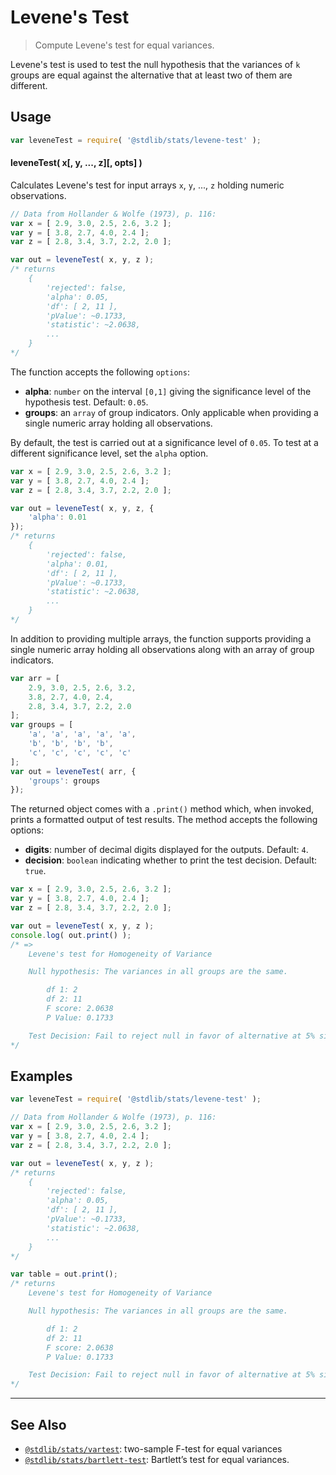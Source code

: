 <!--

@license Apache-2.0

Copyright (c) 2021 The Stdlib Authors.

Licensed under the Apache License, Version 2.0 (the "License");
you may not use this file except in compliance with the License.
You may obtain a copy of the License at

   http://www.apache.org/licenses/LICENSE-2.0

Unless required by applicable law or agreed to in writing, software
distributed under the License is distributed on an "AS IS" BASIS,
WITHOUT WARRANTIES OR CONDITIONS OF ANY KIND, either express or implied.
See the License for the specific language governing permissions and
limitations under the License.

-->

# Levene's Test

> Compute Levene's test for equal variances.

<section class="intro">

Levene's test is used to test the null hypothesis that the variances of `k` groups are equal against the alternative that at least two of them are different.

</section>

<!-- /.intro -->

<section class="usage">

## Usage

```javascript
var leveneTest = require( '@stdlib/stats/levene-test' );
```

#### leveneTest( x\[, y, ..., z]\[, opts] )

Calculates Levene's test for input arrays `x`, `y`, ..., `z` holding numeric observations. 

```javascript
// Data from Hollander & Wolfe (1973), p. 116:
var x = [ 2.9, 3.0, 2.5, 2.6, 3.2 ];
var y = [ 3.8, 2.7, 4.0, 2.4 ];
var z = [ 2.8, 3.4, 3.7, 2.2, 2.0 ];

var out = leveneTest( x, y, z );
/* returns
    {
        'rejected': false,
        'alpha': 0.05,
        'df': [ 2, 11 ],
        'pValue': ~0.1733,
        'statistic': ~2.0638,
        ...
    }
*/
```

The function accepts the following `options`:

-   **alpha**: `number` on the interval `[0,1]` giving the significance level of the hypothesis test. Default: `0.05`.
-   **groups**: an `array` of group indicators. Only applicable when providing a single numeric array holding all observations.

By default, the test is carried out at a significance level of `0.05`. To test at a different significance level, set the `alpha` option.

```javascript
var x = [ 2.9, 3.0, 2.5, 2.6, 3.2 ];
var y = [ 3.8, 2.7, 4.0, 2.4 ];
var z = [ 2.8, 3.4, 3.7, 2.2, 2.0 ];

var out = leveneTest( x, y, z, {
    'alpha': 0.01
});
/* returns
    {
        'rejected': false,
        'alpha': 0.01,
        'df': [ 2, 11 ],
        'pValue': ~0.1733,
        'statistic': ~2.0638,
        ...
    }
*/
```

In addition to providing multiple arrays, the function supports providing a single numeric array holding all observations along with an array of group indicators.

<!-- eslint-disable array-element-newline -->

```javascript
var arr = [
    2.9, 3.0, 2.5, 2.6, 3.2,
    3.8, 2.7, 4.0, 2.4,
    2.8, 3.4, 3.7, 2.2, 2.0
];
var groups = [
    'a', 'a', 'a', 'a', 'a',
    'b', 'b', 'b', 'b',
    'c', 'c', 'c', 'c', 'c'
];
var out = leveneTest( arr, {
    'groups': groups
});
```

The returned object comes with a `.print()` method which, when invoked, prints a formatted output of test results. The method accepts the following options:

-   **digits**: number of decimal digits displayed for the outputs. Default: `4`.
-   **decision**: `boolean` indicating whether to print the test decision. Default: `true`.

```javascript
var x = [ 2.9, 3.0, 2.5, 2.6, 3.2 ];
var y = [ 3.8, 2.7, 4.0, 2.4 ];
var z = [ 2.8, 3.4, 3.7, 2.2, 2.0 ];

var out = leveneTest( x, y, z );
console.log( out.print() );
/* =>
    Levene's test for Homogeneity of Variance

    Null hypothesis: The variances in all groups are the same.

        df 1: 2
        df 2: 11
        F score: 2.0638
        P Value: 0.1733

    Test Decision: Fail to reject null in favor of alternative at 5% significance level
*/
```

</section>

<!-- /.usage -->

<section class="examples">

## Examples

<!-- eslint no-undef: "error" -->

```javascript
var leveneTest = require( '@stdlib/stats/levene-test' );

// Data from Hollander & Wolfe (1973), p. 116:
var x = [ 2.9, 3.0, 2.5, 2.6, 3.2 ];
var y = [ 3.8, 2.7, 4.0, 2.4 ];
var z = [ 2.8, 3.4, 3.7, 2.2, 2.0 ];

var out = leveneTest( x, y, z );
/* returns
    {
        'rejected': false,
        'alpha': 0.05,
        'df': [ 2, 11 ],
        'pValue': ~0.1733,
        'statistic': ~2.0638,
        ...
    }
*/

var table = out.print();
/* returns
    Levene's test for Homogeneity of Variance

    Null hypothesis: The variances in all groups are the same.

        df 1: 2
        df 2: 11
        F score: 2.0638
        P Value: 0.1733

    Test Decision: Fail to reject null in favor of alternative at 5% significance level
*/
```

</section>

<!-- /.examples -->

<section class="references">

</section>

<!-- /.references -->

<!-- Section for related `stdlib` packages. Do not manually edit this section, as it is automatically populated. -->

<section class="related">

* * *

## See Also

-   [`@stdlib/stats/vartest`][@stdlib/stats/vartest]: two-sample F-test for equal variances
-   [`@stdlib/stats/bartlett-test`][@stdlib/stats/bartlett-test]: Bartlett’s test for equal variances.

</section>

<!-- /.related -->

<!-- Section for all links. Make sure to keep an empty line after the `section` element and another before the `/section` close. -->

<section class="links">

<!-- <related-links> -->

[@stdlib/stats/vartest]: https://github.com/stdlib-js/stdlib/tree/develop/lib/node_modules/%40stdlib/stats/vartest

[@stdlib/stats/bartlett-test]: https://github.com/stdlib-js/stdlib/tree/develop/lib/node_modules/%40stdlib/stats/bartlett-test

<!-- </related-links> -->

</section>

<!-- /.links -->
